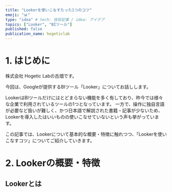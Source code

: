 ```yaml
---
title: "Lookerを使いこなすたった1つのコツ"
emoji: "📊"
type: "idea" # tech: 技術記事 / idea: アイデア
topics: ["Looker", "BIツール"]
published: false
publication_name: hogeticlab
---
```


# 1. はじめに
株式会社 Hogetic Labの古畑です。

今回は、Googleが提供するBIツール「Looker」についてお話しします。

LookerはBIツールだけにはとどまらない機能を多く有しており、昨今では様々な企業で利用されているツールの1つとなっています。
一方で、操作に独自言語が必要など扱いが難しく、かつ日本語で解説された書籍・記事が少ないため、Lookerを導入したはいいものの使いこなせていないという声も挙がっています。

この記事では、Lookerについて基本的な概要・特徴に触れつつ、「Lookerを使いこなすコツ」についてご紹介していきます。

# 2. Lookerの概要・特徴

## Lookerとは

